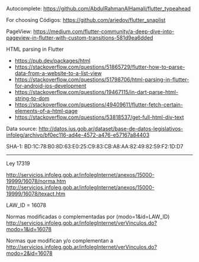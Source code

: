 Autocomplete: https://github.com/AbdulRahmanAlHamali/flutter_typeahead

For choosing Códigos: https://github.com/ariedov/flutter_snaplist

PageView: https://medium.com/flutter-community/a-deep-dive-into-pageview-in-flutter-with-custom-transitions-581d9ea6dded

HTML parsing in Flutter

- https://pub.dev/packages/html
- https://stackoverflow.com/questions/51865729/flutter-how-to-parse-data-from-a-website-to-a-list-view
- https://stackoverflow.com/questions/51798706/html-parsing-in-flutter-for-android-ios-development
- https://stackoverflow.com/questions/19467115/in-dart-parse-html-string-to-dom
- https://stackoverflow.com/questions/49409611/flutter-fetch-certain-elements-of-a-html-page
- https://stackoverflow.com/questions/53818537/get-full-html-div-text

Data source: http://datos.jus.gob.ar/dataset/base-de-datos-legislativos-infoleg/archivo/bf0ec116-ad4e-4572-a476-e57167a84403

SHA-1: BD:1C:78:B0:8D:63:E0:25:C9:83:CB:A8:AA:82:49:82:59:F2:1D:D7

---

Ley 17319

http://servicios.infoleg.gob.ar/infolegInternet/anexos/15000-19999/16078/norma.htm
http://servicios.infoleg.gob.ar/infolegInternet/anexos/15000-19999/16078/texact.htm

LAW_ID = 16078

Normas modificadas o complementadas por (modo=1&id=LAW_ID)
http://servicios.infoleg.gob.ar/infolegInternet/verVinculos.do?modo=1&id=16078

Normas que modifican y/o complementan a
http://servicios.infoleg.gob.ar/infolegInternet/verVinculos.do?modo=2&id=16078
